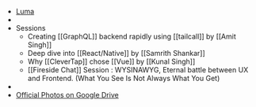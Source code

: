- [Luma](https://lu.ma/58vylbrh)
-
- Sessions
	- Creating [[GraphQL]] backend rapidly using [[tailcall]] by [[Amit Singh]]
	- Deep dive into [[React/Native]] by [[Samrith Shankar]]
	- Why [[CleverTap]] chose [[Vue]] by [[Kunal Singh]]
	- [[Fireside Chat]] Session : WYSINAWYG, Eternal battle between UX and Frontend.
	  (What You See Is Not Always What You Get)
-
- [Official Photos on Google Drive](https://drive.google.com/drive/folders/1mXED018RsEbQrjO8O0HaLt2YHewzqlKl)